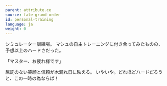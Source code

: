 ```yaml
---
parent: attribute.ce
source: fate-grand-order
id: personal-training
language: ja
weight: 0
---
```


シミュレーター訓練場。
マシュの自主トレーニングに付き合ってみたものの、予想以上のハードさだった。

「マスター、お疲れ様です」

屈託のない笑顔と信頼が木漏れ日に映える。
いやいや。どれほどハードだろうと、この一時の為ならば！
